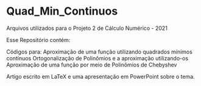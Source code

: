 # Quad_Min_Continuos
Arquivos utilizados para o Projeto 2 de Cálculo Numérico - 2021

Esse Repositório contém:

Códigos para:
              Aproximação de uma função utilizando quadrados mínimos contínuos
              Ortogonalização de Polinômios e a aproximação utilizando-os
              Aproximação de uma função por meio de Polinômios de Chebyshev

Artigo escrito em LaTeX e uma apresentação em PowerPoint sobre o tema.


